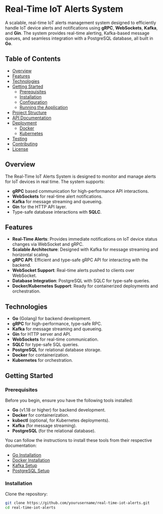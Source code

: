# Real-Time IoT Alerts System

A scalable, real-time IoT alerts management system designed to efficiently handle IoT device alerts and notifications using **gRPC**, **WebSockets**, **Kafka**, and **Gin**. The system provides real-time alerting, Kafka-based message queues, and seamless integration with a PostgreSQL database, all built in **Go**.

## Table of Contents

- [Overview](#overview)
- [Features](#features)
- [Technologies](#technologies)
- [Getting Started](#getting-started)
  - [Prerequisites](#prerequisites)
  - [Installation](#installation)
  - [Configuration](#configuration)
  - [Running the Application](#running-the-application)
- [Project Structure](#project-structure)
- [API Documentation](#api-documentation)
- [Deployment](#deployment)
  - [Docker](#docker)
  - [Kubernetes](#kubernetes)
- [Testing](#testing)
- [Contributing](#contributing)
- [License](#license)

## Overview

The Real-Time IoT Alerts System is designed to monitor and manage alerts for IoT devices in real time. The system supports:
- **gRPC** based communication for high-performance API interactions.
- **WebSockets** for real-time alert notifications.
- **Kafka** for message streaming and queueing.
- **Gin** for the HTTP API layer.
- Type-safe database interactions with **SQLC**.

## Features

- **Real-Time Alerts**: Provides immediate notifications on IoT device status changes via WebSocket and gRPC.
- **Scalable Architecture**: Designed with Kafka for message streaming and horizontal scaling.
- **gRPC API**: Efficient and type-safe gRPC API for interacting with the backend.
- **WebSocket Support**: Real-time alerts pushed to clients over WebSocket.
- **Database Integration**: PostgreSQL with SQLC for type-safe queries.
- **Docker/Kubernetes Support**: Ready for containerized deployments and orchestration.

## Technologies

- **Go** (Golang) for backend development.
- **gRPC** for high-performance, type-safe RPC.
- **Kafka** for message streaming and queueing.
- **Gin** for HTTP server and API.
- **WebSockets** for real-time communication.
- **SQLC** for type-safe SQL queries.
- **PostgreSQL** for relational database storage.
- **Docker** for containerization.
- **Kubernetes** for orchestration.

## Getting Started

### Prerequisites

Before you begin, ensure you have the following tools installed:

- **Go** (v1.18 or higher) for backend development.
- **Docker** for containerization.
- **kubectl** (optional, for Kubernetes deployments).
- **Kafka** (for message streaming).
- **PostgreSQL** (for the relational database).

You can follow the instructions to install these tools from their respective documentation:

- [Go Installation](https://golang.org/doc/install)
- [Docker Installation](https://docs.docker.com/get-docker/)
- [Kafka Setup](https://kafka.apache.org/quickstart)
- [PostgreSQL Setup](https://www.postgresql.org/download/)

### Installation

Clone the repository:

```bash
git clone https://github.com/yourusername/real-time-iot-alerts.git
cd real-time-iot-alerts
